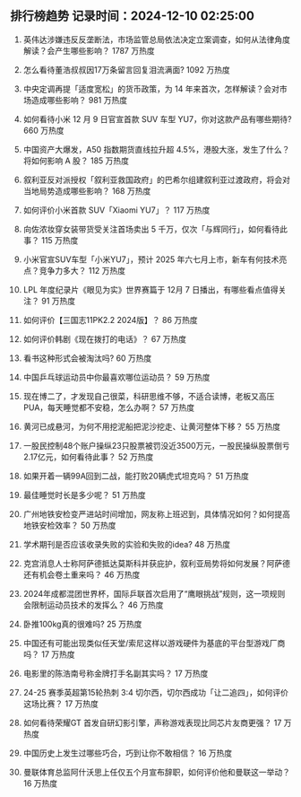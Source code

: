 
## 排行榜趋势 记录时间：2024-12-10 02:25:00
  
  1. 英伟达涉嫌违反反垄断法，市场监管总局依法决定立案调查，如何从法律角度解读？会产生哪些影响？ 1787 万热度
    
  2. 怎么看待董浩叔叔因17万条留言回复泪流满面? 1092 万热度
    
  3. 中央定调再提「适度宽松」的货币政策，为 14 年来首次，怎样解读？会对市场造成哪些影响？ 981 万热度
    
  4. 如何看待小米 12 月 9 日官宣首款 SUV 车型 YU7，你对这款产品有哪些期待? 660 万热度
    
  5. 中国资产大爆发，A50 指数期货直线拉升超 4.5%，港股大涨，发生了什么？将如何影响 A 股？ 185 万热度
    
  6. 叙利亚反对派授权「叙利亚救国政府」的巴希尔组建叙利亚过渡政府，将会对当地局势造成哪些影响？ 168 万热度
    
  7. 如何评价小米首款 SUV「Xiaomi YU7」？ 117 万热度
    
  8. 向佐浓妆穿女装带货受关注首场卖出 5 千万，仅次「与辉同行」，如何看待此事？ 115 万热度
    
  9. 小米官宣SUV车型「小米YU7」，预计 2025 年六七月上市，新车有何技术亮点？竞争力多大？ 112 万热度
    
  10. LPL 年度纪录片《眼见为实》世界赛篇于 12月 7 日播出，有哪些看点值得关注？ 91 万热度
    
  11. 如何评价【三国志11PK2.2 2024版】？ 86 万热度
    
  12. 如何评价韩剧《现在拨打的电话》？ 67 万热度
    
  13. 看书这种形式会被淘汰吗? 60 万热度
    
  14. 中国乒乓球运动员中你最喜欢哪位运动员？ 59 万热度
    
  15. 现在博二了，才发现自己很菜，科研思维不够，不适合读博，老板又高压PUA，每天睡觉都不安稳，怎么办啊？ 57 万热度
    
  16. 黄河已成悬河，为何不用挖泥船把泥沙挖走、让黄河整体下移？ 55 万热度
    
  17. 一股民控制48个账户操纵23只股票被罚没近3500万元，一股民操纵股票倒亏2.17亿元，如何看待此事？ 52 万热度
    
  18. 如果开着一辆99A回到二战，能打败20辆虎式坦克吗？ 51 万热度
    
  19. 最佳睡觉时长是多少呢？ 51 万热度
    
  20. 广州地铁安检变严进站时间增加，网友称上班迟到，具体情况如何？如何提高地铁安检效率？ 50 万热度
    
  21. 学术期刊是否应该收录失败的实验和失败的idea? 48 万热度
    
  22. 克宫消息人士称阿萨德抵达莫斯科并获庇护，叙利亚局势将如何发展？阿萨德还有机会卷土重来吗？ 46 万热度
    
  23. 2024年成都混团世界杯，国际乒联首次启用了“鹰眼挑战”规则，这一项规则会限制运动员技术的发挥么？ 46 万热度
    
  24. 卧推100kg真的很难吗? 25 万热度
    
  25. 中国还有可能出现类似任天堂/索尼这样以游戏硬件为基底的平台型游戏厂商吗？ 17 万热度
    
  26. 电影里的陈浩南号称金牌打手名副其实吗？ 17 万热度
    
  27. 24-25 赛季英超第15轮热刺 3:4 切尔西，切尔西成功「让二追四」，如何评价这场比赛？ 17 万热度
    
  28. 如何看待荣耀GT 首发自研幻影引擎，声称游戏表现比同芯片友商更强？ 17 万热度
    
  29. 中国历史上发生过哪些巧合，巧到让你不敢相信？ 16 万热度
    
  30. 曼联体育总监阿什沃思上任仅五个月宣布辞职，如何评价他和曼联这一举动？ 16 万热度
    